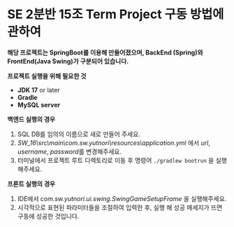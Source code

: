 # SE 2분반 15조 Term Project 구동 방법에 관하여

**해당 프로젝트는 SpringBoot를 이용해 만들어졌으며, BackEnd (Spring)와 FrontEnd(Java Swing)가 구분되어 있습니다.**

**프로젝트 실행을 위해 필요한 것**
- **JDK 17** or later
- **Gradle**
- **MySQL server**

**백앤드 실행의 경우**
1. SQL DB를 임의의 이름으로 새로 만들어 주세요.
2. *SW_16\src\main\com.sw.yutnori\resources\application.yml* 에서 *url*, *username*, *password*를 변경해주세요.
3. 터미널에서 프로젝트 루트 디렉토리로 이동 후 명령어 ```./gradlew bootrun``` 을 실행해주세요.

**프론트 실행의 경우**
1. IDE에서 *com.sw.yutnori.ui.swing.SwingGameSetupFrame* 을 실행해주세요.
2. 시각적으로 표현된 파라미터들을 조절하여 입력한 후, 실행 해 성공 메세지가 뜨면 구동에 성공한 것입니다.
